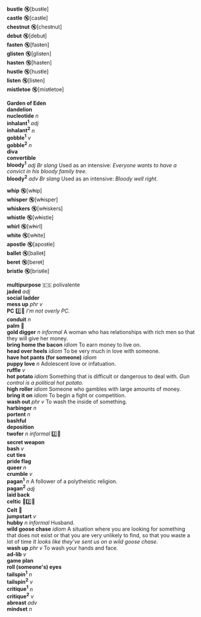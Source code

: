 
__bustle__ :mute:[bus~~t~~le]  
__castle__ :mute:[cas~~t~~le]  
__chestnut__ :mute:[ches~~t~~nut]  
__debut__ :mute:[debu~~t~~]  
__fasten__ :mute:[fas~~t~~en]  
__glisten__ :mute:[glis~~t~~en]  
__hasten__ :mute:[has~~t~~en]  
__hustle__ :mute:[hus~~t~~le]  
__listen__ :mute:[lis~~t~~en]  
__mistletoe__ :mute:[mis~~t~~letoe]  

__Garden of Eden__  
__dandelion__  
__nucleotide__ _n_  
__inhalant<sup>1</sup>__ _adj_  
__inhalant<sup>2</sup>__ _n_  
__gobble<sup>1</sup>__ _v_  
__gobble<sup>2</sup>__ _n_  
__diva__  
__convertible__  
__bloody<sup>1</sup>__ _adj_  _Br slang_ Used as an intensive: _Everyone wants to have a convict in his bloody family tree._  
__bloody<sup>2</sup>__ _adv_  _Br slang_ Used as an intensive: _Bloody well right._  

__whip__ :mute:[w~~h~~ip]  
__whisper__ :mute:[w~~h~~isper]  
__whiskers__ :mute:[w~~h~~iskers]  
__whistle__ :mute:[w~~h~~istle]  
__whirl__ :mute:[w~~h~~irl]  
__white__ :mute:[w~~h~~ite]  
__apostle__ :mute:[apos~~t~~le]  
__ballet__ :mute:[balle~~t~~]  
__beret__ :mute:[bere~~t~~]  
__bristle__ :mute:[bris~~t~~le]  

__multipurpose__ :es: polivalente  
__jaded__ _adj_  
__social ladder__  
__mess up__ _phr v_  
__PC__ :two::hammer: _I'm not overly PC._  
__conduit__ _n_  
__palm__ :mega:  
__gold digger__ _n_ _informal_ A woman who has relationships with rich men so that they will give her money.  
__bring home the bacon__ _idiom_ To earn money to live on.  
__head over heels__ _idiom_ To be very much in love with someone.  
__have hot pants (for someone)__ _idiom_  
__puppy love__ _n_ Adolescent love or infatuation.  
__ruffle__ _v_  
__hot potato__ _idiom_ Something that is difficult or dangerous to deal with. _Gun control is a political hot potato._  
__high roller__ _idiom_ Someone who gambles with large amounts of money.  
__bring it on__ _idiom_ To begin a fight or competition.  
__wash out__ _phr v_ To wash the inside of something.  
__harbinger__ _n_  
__portent__ _n_  
__bashful__  
__deposition__  
__twofer__ _n_ _informal_ :two::hammer:  
__secret weapon__  
__bash__ _v_  
__cut ties__  
__pride flag__  
__queer__ _n_  
__crumble__ _v_  
__pagan<sup>1</sup>__ _n_ A follower of a polytheistic religion.  
__pagan<sup>2</sup>__ _adj_  
__laid back__  
__celtic__ :mega::two::hammer:  
__Celt__ :mega:  
__jumpstart__ _v_  
__hubby__ _n_ _informal_ Husband.  
__wild goose chase__ _idiom_ A situation where you are looking for something that does not exist or that you are very unlikely to find, so that you waste a lot of time  _It looks like they’ve sent us on a wild goose chase._  
__wash up__ _phr v_ To wash your hands and face.  
__ad-lib__ _v_  
__game plan__  
__roll (someone's) eyes__  
__tailspin<sup>1</sup>__ _n_  
__tailspin<sup>2</sup>__ _v_  
__critique<sup>1</sup>__ _n_  
__critique<sup>2</sup>__ _v_  
__abreast__ _adv_  
__mindset__ _n_  
